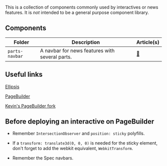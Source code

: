 This is a collection of components commonly used by interactives or news features. It is _not_ intended to be a general purpose component library.

## Components

| Folder | Description | Article(s) |
|--------|-------------|------------|
| `parts-navbar` | A navbar for news features with several parts. | [🔗](https://www.columbiaspectator.com/news-features/2019/04/11/up-against-the-invincible-a-professor-was-convicted-of-sexual-misconduct-why-is-he-still-on-campus-2/) | 

## Useful links

[Ellipsis](https://spectator.arcpublishing.com/ellipsis)

[PageBuilder](https://spectator.arcpublishing.com/pb/admin/app/browse/pages.html)

[Kevin's PageBuilder fork](https://github.com/kevinl94303/Spectator-PageBuilder-Features)

## Before deploying an interactive on PageBuilder

* Remember `IntersectionObserver` and `position: sticky` polyfills.

* If a `transform: translate3d(0, 0, 0)` is needed for the sticky element, don't forget to add the webkit equivalent, `WebkitTransform`.

* Remember the Spec navbars.
